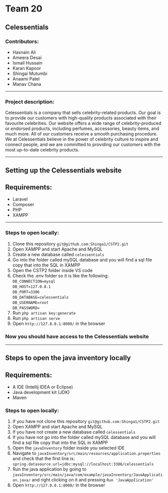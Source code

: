 # Team 20
## Celessentials

### Contributors:

* Hasnain Ali
* Ameera Desai
* Ismail Hussain
* Karan Kapoor
* Shingai Mutumbi
* Anaami Patel
* Manav Chana
---

### Project description:
Celessentials is a company that sells celebrity-related products. Our goal is to provide our customers with high-quality products associated with their favourite celebrities. Our website offers a wide range of celebrity-produced or endorsed products, including perfumes, accessories, beauty items, and much more. All of our customers receive a smooth purchasing procedure. We at Celessentials believe in the power of celebrity culture to inspire and connect people, and we are committed to providing our customers with the most up-to-date celebrity products.

---

## Setting up the Celessentials website

## Requirements:
* Laravel 
* Composer 
* PHP
* XAMPP 

---

### Steps to open locally:

1. Clone this repository `git@github.com:Shinga1/CSTP2.git`
2. Open XAMPP and start Apache and MySQL
3. Create a new database called `celessentials`
4. Go into the folder called mySQL database and you will find a sql file copy that into the SQL in XAMPP
5. Open the CSTP2 folder inside VS code
6. Check the .env folder so it is like the following: <br>
`DB_CONNECTION=mysql` <br>
`DB_HOST=127.0.0.1` <br>
`DB_PORT=3306` <br>
`DB_DATABASE=celessentials` <br>
`DB_USERNAME=root` <br>
`DB_PASSWORD=` <br>
7. Run `php artisan key:generate`
8. Run `php artisan serve`
9. Open `http://127.0.0.1:8000/` in the browser

### Now you should have access to the Celessentials website

---

## Steps to open the java inventory locally

## Requirements:
* A IDE (Intellij IDEA or Eclipse) 
* Java development kit (JDK) 
* Maven

### Steps to open locally:

1. If you have not clone this repository `git@github.com:Shinga1/CSTP2.git`
2. Open XAMPP and start Apache and MySQL
3. If you have not create a new database called `celessentials`
4. If you have not go into the folder called mySQL database and you will find a sql file copy that into the SQL in XAMPP 
5. Open the `javaInventory` folder inside you selected IDE
6. Navigate to `javaInventory/src/main/resources/application.properties` and check that the first line is: <br>
`spring.datasource.url=jdbc:mysql://localhost:3306/celessentials` <br>
7. Run the java application by going to `javaInventory/src/main/java/com/example/javaInventory/JavaApplication.java/` and right clicking on it and pressing `Run 'JavaAppIication'`
8. Open `http://127.0.0.1:8000/` in the browser
